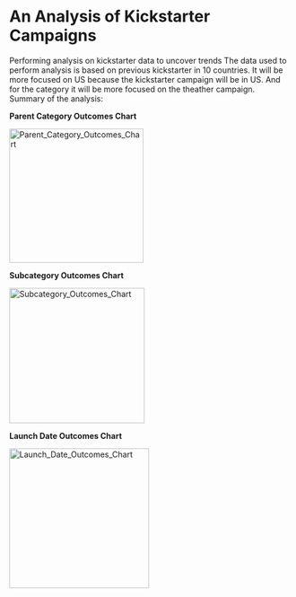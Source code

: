 # An Analysis of Kickstarter Campaigns
Performing analysis on kickstarter data to uncover trends
The data used to perform analysis is based on previous kickstarter in 10 countries. 
It will be more  focused on US because the kickstarter campaign will be in US.
And for the category it will be more focused on the theather campaign.
Summary of the analysis:

**Parent Category Outcomes Chart**

<img width="239" alt="Parent_Category_Outcomes_Chart" src="https://user-images.githubusercontent.com/88597187/130339236-6e750d87-4324-45f0-a106-9b2900eeb896.png">


**Subcategory Outcomes Chart**

<img width="241" alt="Subcategory_Outcomes_Chart" src="https://user-images.githubusercontent.com/88597187/130339255-55613702-3170-4bb4-acb6-4a8a1b92695a.png">


**Launch Date Outcomes Chart**

<img width="249" alt="Launch_Date_Outcomes_Chart" src="https://user-images.githubusercontent.com/88597187/130339184-13af1700-e193-40c9-9602-b7f2f3ef4ca7.png">

